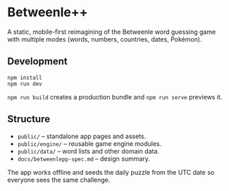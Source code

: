 # Betweenle++

A static, mobile-first reimagining of the Betweenle word guessing game with multiple modes (words, numbers, countries, dates, Pokémon).

## Development

```
npm install
npm run dev
```

`npm run build` creates a production bundle and `npm run serve` previews it.

## Structure

- `public/` – standalone app pages and assets.
- `public/engine/` – reusable game engine modules.
- `public/data/` – word lists and other domain data.
- `docs/betweenlepp-spec.md` – design summary.

The app works offline and seeds the daily puzzle from the UTC date so everyone sees the same challenge.
